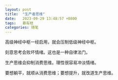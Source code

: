 ```yaml
---
layout: post
title:  "生产者思维"
date:   2023-09-29 13:48:57 +0800
tags:   慕有枝
categories: 随笔
---
```


高级神经中枢一经启用，就会压制低级神经中枢。

刻意思考会败坏情绪。这也是一种自律法门。

生产思维会抑制消费思维。理性很容易冲淡情绪。

要想躺平，就顺从消费思维；要想提升，就改道生产思维。
